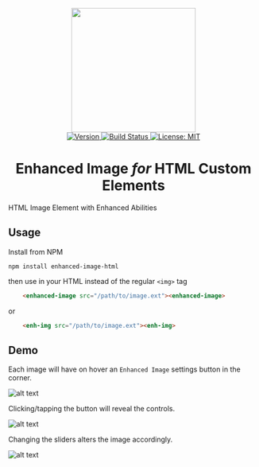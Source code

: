 <p align="center">
    <img src="https://raw.githubusercontent.com/plurid/enhanced-image-html/master/about/docs/identity/enhanced-image.png" height="250px">
    <br />
    <a target="_blank" href="https://www.npmjs.com/package/enhanced-image-html">
        <img src="https://img.shields.io/npm/v/enhanced-image-html.svg?logo=npm&colorB=1380C3&style=for-the-badge" alt="Version">
    </a>
    <a target="_blank" href="https://travis-ci.org/plurid/enhanced-image-html">
        <img src="https://img.shields.io/travis/plurid/enhanced-image-html.svg?logo=travis&colorB=1380C3&style=for-the-badge" alt="Build Status">
    </a>
    <a target="_blank" href="https://github.com/plurid/enhanced-image-html/blob/master/LICENSE">
        <img src="https://img.shields.io/badge/license-MIT-blue.svg?colorB=1380C3&style=for-the-badge" alt="License: MIT">
    </a>
</p>



<h1 align="center">
    Enhanced Image <i>for</i> HTML Custom Elements
</h1>

HTML Image Element with Enhanced Abilities


## Usage

Install from NPM

    npm install enhanced-image-html

then use in your HTML instead of the regular `<img>` tag

``` html
    <enhanced-image src="/path/to/image.ext"><enhanced-image>
```

or

``` html
    <enh-img src="/path/to/image.ext"><enh-img>
```


## Demo

Each image will have on hover an `Enhanced Image` settings button in the corner.

![alt text][on-hover]

[on-hover]: https://raw.githubusercontent.com/plurid/enhanced-image-html/master/about/demo/on-hover.png "Enhanced Image on Hover"

Clicking/tapping the button will reveal the controls.

![alt text][on-toggle]

[on-toggle]: https://raw.githubusercontent.com/plurid/enhanced-image-html/master/about/demo/on-toggle.png "Enhanced Image on Toggle"

Changing the sliders alters the image accordingly.

![alt text][on-edit]

[on-edit]: https://raw.githubusercontent.com/plurid/enhanced-image-html/master/about/demo/on-edit.png "Enhanced Image on Edit"

